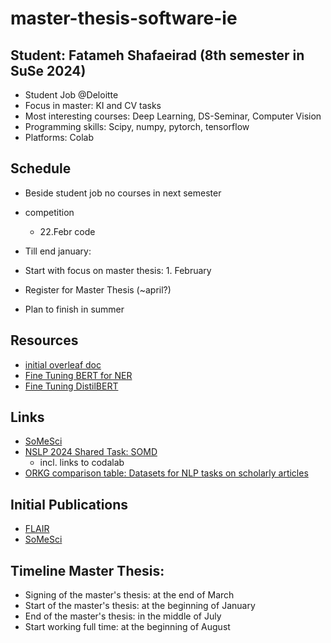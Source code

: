 # master-thesis-software-ie

## Student: Fatameh Shafaeirad (8th semester in SuSe 2024)
 * Student Job @Deloitte 
 * Focus in master: KI and CV tasks
 * Most interesting courses: Deep Learning, DS-Seminar, Computer Vision
 * Programming skills: Scipy, numpy, pytorch, tensorflow
 * Platforms: Colab

## Schedule
 * Beside student job no courses in next semester


 * competition
   * 22.Febr code
 * Till end january: 
 * Start with focus on master thesis: 1. February
 * Register for Master Thesis (~april?)
 * Plan to finish in summer

## Resources
 * [initial overleaf doc](https://www.overleaf.com/project/65aa7a81ae3c0d00f64cd411)
 * [Fine Tuning BERT for NER](https://www.youtube.com/watch?v=dzyDHMycx_c)
 * [Fine Tuning DistilBERT](https://www.youtube.com/watch?v=NLvQ5oj-Sg4)

## Links
  * [SoMeSci](https://data.gesis.org/somsci)
  * [NSLP 2024 Shared Task: SOMD](https://nfdi4ds.github.io/nslp2024/docs/somd_shared_task.html)
    * incl. links to codalab
  * [ORKG comparison table: Datasets for NLP tasks on scholarly articles](https://orkg.org/comparison/R235595/)

## Initial Publications
  * [FLAIR](https://www.semanticscholar.org/paper/FLAIR%3A-An-Easy-to-Use-Framework-for-NLP-Akbik-Bergmann/3a7bbc46795929f0eace82b64c44c92a48682fb5)
  * [SoMeSci](https://dl.acm.org/doi/pdf/10.1145/3459637.3482017)
  
## Timeline Master Thesis:
- Signing of the master's thesis: at the end of March
- Start of the master's thesis: at the beginning of January
- End of the master's thesis: in the middle of July
- Start working full time: at the beginning of August
